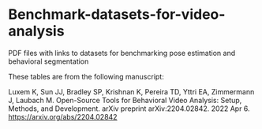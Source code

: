 # Benchmark-datasets-for-video-analysis
PDF files with links to datasets for benchmarking pose estimation and behavioral segmentation

These tables are from the following manuscript:

Luxem K, Sun JJ, Bradley SP, Krishnan K, Pereira TD, Yttri EA, Zimmermann J, Laubach M. Open-Source Tools for Behavioral Video Analysis: Setup, Methods, and Development. arXiv preprint arXiv:2204.02842. 2022 Apr 6. https://arxiv.org/abs/2204.02842
